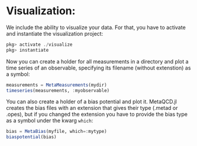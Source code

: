 # Visualization:
We include the ability to visualize your data. For that, you have to activate and instantiate the visualization project:
```julia
pkg> activate ./visualize
pkg> instantiate
```

Now you can create a holder for all measurements in a directory and plot a time series of an observable, specifying its filename (without extenstion) as a symbol:
```julia
measurements = MetaMeasurements(mydir)
timeseries(measurements, :myobservable)
```

You can also create a holder of a bias potential and plot it. MetaQCD.jl creates the bias files with an extension that gives their type (.metad or .opes), but if you changed the extension you have to provide the bias type as a symbol under the kwarg `which`:
```julia
bias = MetaBias(myfile, which=:mytype)
biaspotential(bias)
```